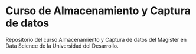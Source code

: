 # Curso de Almacenamiento y Captura de datos

Repositorio del curso Almacenamiento y Captura de datos del Magíster en Data Science de la Universidad del Desarrollo.
